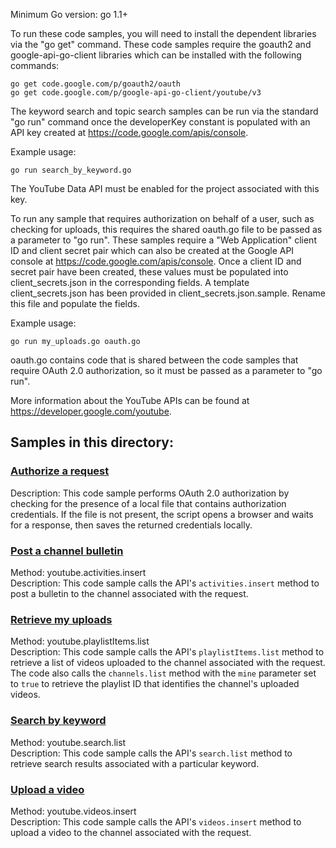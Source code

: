 Minimum Go version: go 1.1+

To run these code samples, you will need to install the dependent libraries via
the "go get" command. These code samples require the goauth2 and google-api-go-client
libraries which can be installed with the following commands:

    go get code.google.com/p/goauth2/oauth
    go get code.google.com/p/google-api-go-client/youtube/v3

The keyword search and topic search samples can be run via the standard "go run" command
once the developerKey constant is populated with an API key created at
https://code.google.com/apis/console.

Example usage:

    go run search_by_keyword.go

The YouTube Data API must be enabled for the project associated with this key.

To run any sample that requires authorization on behalf of a user, such as checking
for uploads, this requires the shared oauth.go file to be passed as a parameter to "go run".
These samples require a "Web Application" client ID and client secret pair which can
also be created at the Google API console at https://code.google.com/apis/console. Once
a client ID and secret pair have been created, these values must be populated into
client_secrets.json in the corresponding fields. A template client_secrets.json has been
provided in client_secrets.json.sample. Rename this file and populate the fields.

Example usage:

    go run my_uploads.go oauth.go

oauth.go contains code that is shared between the code samples that require OAuth 2.0 
authorization, so it must be passed as a parameter to "go run".

More information about the YouTube APIs can be found at https://developer.google.com/youtube.

## Samples in this directory:

### [Authorize a request](/youtube/api-samples/blob/master/go/oauth.go)

Description: This code sample performs OAuth 2.0 authorization by checking for the presence of a local file that
contains authorization credentials. If the file is not present, the script opens a browser and waits for a response,
then saves the returned credentials locally.

### [Post a channel bulletin](/youtube/api-samples/blob/master/go/post_bulletin.go)

Method: youtube.activities.insert  
Description: This code sample calls the API's `activities.insert` method to post a bulletin to the
channel associated with the request.

### [Retrieve my uploads](/youtube/api-samples/blob/master/go/my_uploads.go)

Method: youtube.playlistItems.list  
Description: This code sample calls the API's `playlistItems.list` method to retrieve a list of 
videos uploaded to the channel associated with the request. The code also calls the `channels.list` 
method with the `mine` parameter set to `true` to retrieve the playlist ID that identifies 
the channel's uploaded videos.

### [Search by keyword](/youtube/api-samples/blob/master/go/search_by_keyword.go)

Method: youtube.search.list  
Description: This code sample calls the API's `search.list` method to retrieve search results associated
with a particular keyword.

### [Upload a video](/youtube/api-samples/blob/master/go/upload_video.go)

Method: youtube.videos.insert  
Description: This code sample calls the API's `videos.insert` method to upload a video to the channel
associated with the request.
